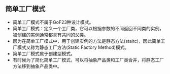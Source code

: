 ## 简单工厂模式

+ 简单工厂模式不属于GoF23种设计模式。
+ 简单工厂模式：定义一个工厂类，它可以根据参数的不同返回不同类的实例，被创建的实例通常都具有共同的父类。
+ 因为在简单工厂模式中，用于创建实例的方法是静态方法(staitc)，因此简单工厂模式又称为静态工厂方法(Static Factory Method)模式。
+ 简单工厂模式属于创建型模式。
+ 有时候为了简化简单工厂模式，可以将抽象产品类和工厂类合并，将静态工厂方法移到抽象产品类中。